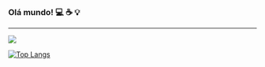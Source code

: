 ### Olá mundo! :computer: :coffee: :bulb:
<hr>
<a href="https://www.linkedin.com/in/wilmards/" target="_blank"><img src="https://img.shields.io/badge/-LinkedIn-0077B5?style=flat&logo=Linkedin&logoColor=white"/></a>

[![Top Langs](https://github-readme-stats.vercel.app/api/top-langs/?username=dswilmar&langs_count=8)](https://github.com/dswilmar/github-readme-stats)

<!--
**dswilmar/dswilmar** is a ✨ _special_ ✨ repository because its `README.md` (this file) appears on your GitHub profile.

Here are some ideas to get you started:

- 🔭 I’m currently working on ...
- 🌱 I’m currently learning ...
- 👯 I’m looking to collaborate on ...
- 🤔 I’m looking for help with ...
- 💬 Ask me about ...
- 📫 How to reach me: ...
- 😄 Pronouns: ...
- ⚡ Fun fact: ...
-->
